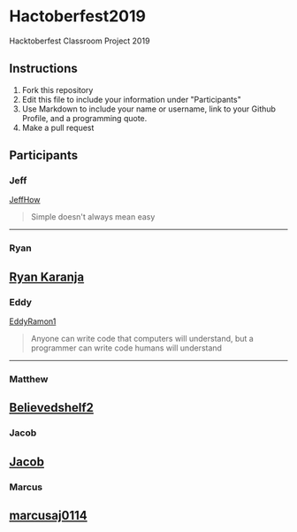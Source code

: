 # Hactoberfest2019
Hacktoberfest Classroom Project 2019

## Instructions
1. Fork this repository
2. Edit this file to include your information under "Participants"
3. Use Markdown to include your name or username, link to your Github Profile, and a programming quote.
4. Make a pull request

## Participants

### Jeff 
[JeffHow](https://github.com/jeffhow/)
> Simple doesn't always mean easy
---

### Ryan
[Ryan Karanja](https://github.com/Ryan-Karanja)
---

### Eddy
[EddyRamon1](https://github.com/EddyRamon1/)
> Anyone can write code that computers will understand, but a programmer can write code humans will understand
---

### Matthew
[Believedshelf2](https://github.com/believedshelf2/)
---

### Jacob
[Jacob](https://github.com/jake112311/)
---

### Marcus
[marcusaj0114](https://github.com/marcusaj0114/)
---
